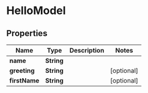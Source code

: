 
# HelloModel

## Properties
Name | Type | Description | Notes
------------ | ------------- | ------------- | -------------
**name** | **String** |  | 
**greeting** | **String** |  |  [optional]
**firstName** | **String** |  |  [optional]



